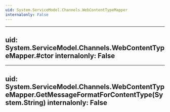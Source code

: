```yaml
---
uid: System.ServiceModel.Channels.WebContentTypeMapper
internalonly: False
---
```


---
uid: System.ServiceModel.Channels.WebContentTypeMapper.#ctor
internalonly: False
---

---
uid: System.ServiceModel.Channels.WebContentTypeMapper.GetMessageFormatForContentType(System.String)
internalonly: False
---
